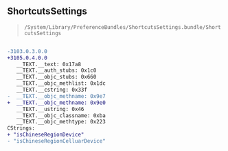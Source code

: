 ## ShortcutsSettings

> `/System/Library/PreferenceBundles/ShortcutsSettings.bundle/ShortcutsSettings`

```diff

-3103.0.3.0.0
+3105.0.4.0.0
   __TEXT.__text: 0x17a8
   __TEXT.__auth_stubs: 0x1c0
   __TEXT.__objc_stubs: 0x660
   __TEXT.__objc_methlist: 0x1dc
   __TEXT.__cstring: 0x33f
-  __TEXT.__objc_methname: 0x9e7
+  __TEXT.__objc_methname: 0x9e0
   __TEXT.__ustring: 0x46
   __TEXT.__objc_classname: 0xba
   __TEXT.__objc_methtype: 0x223
CStrings:
+ "isChineseRegionDevice"
- "isChineseRegionCelluarDevice"

```
